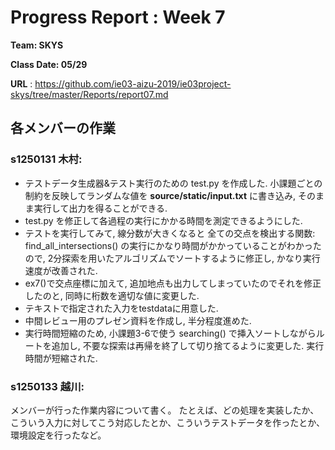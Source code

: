 # Progress Report : Week 7

**Team: SKYS**

**Class Date: 05/29**

**URL** : https://github.com/ie03-aizu-2019/ie03project-skys/tree/master/Reports/report07.md

## 各メンバーの作業

### s1250131 木村:

- テストデータ生成器\&テスト実行のための test.py を作成した. 小課題ごとの制約を反映してランダムな値を **source/static/input.txt** に書き込み, そのまま実行して出力を得ることができる.
- test.py を修正して各過程の実行にかかる時間を測定できるようにした.
- テストを実行してみて, 線分数が大きくなると 全ての交点を検出する関数: find_all_intersections() の実行にかなり時間がかかっていることがわかったので, 2分探索を用いたアルゴリズムでソートするように修正し, かなり実行速度が改善された.
- ex7()で交点座標に加えて, 追加地点も出力してしまっていたのでそれを修正したのと, 同時に桁数を適切な値に変更した.
- テキストで指定された入力をtestdataに用意した.
- 中間レビュー用のプレゼン資料を作成し, 半分程度進めた.
- 実行時間短縮のため, 小課題3-6で使う searching() で挿入ソートしながらルートを追加し, 不要な探索は再帰を終了して切り捨てるように変更した. 実行時間が短縮された.


### s1250133 越川:

メンバーが行った作業内容について書く。
たとえば、どの処理を実装したか、こういう入力に対してこう対応したとか、こういうテストデータを作ったとか、環境設定を行ったなど。
